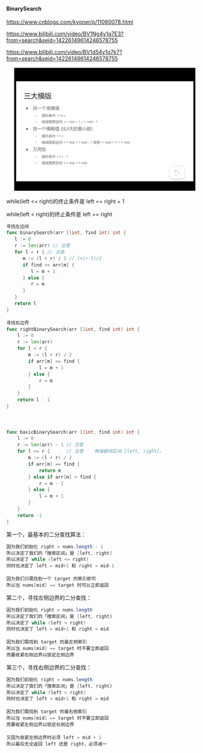 #### **BinarySearch**

https://www.cnblogs.com/kyoner/p/11080078.html



https://www.bilibili.com/video/BV1Ng4y1q7E3?from=search&seid=14226149614246578755

https://www.bilibili.com/video/BV1d54y1q7k7?from=search&seid=14226149614246578755

<img src="../image-20210314160944262.png" alt="image-20210314160944262" style="zoom:50%;" />





while(left <= right)的终止条件是 left == right + 1

while(left < right)的终止条件是 left == right



```go
寻找左边间
func binarySearch(arr []int, find int) int {
   l := 0
   r := len(arr) // 注意
   for l < r { // 注意
      m := (l + r) / 2 // l+(r-l)/2
      if find >= arr[m] {
         l = m + 1
      } else {
         r = m
      }
   }
   return l
}

寻找右边界
func rightBinarySearch(arr []int, find int) int {
	l := 0
	r := len(arr)
	for l < r {
		m := (l + r) / 2
		if arr[m] <= find {
			l = m + 1
		} else {
			r = m
		}
	}
	return l - 1
}



func basicBinarySearch(arr []int, find int) int {
	l := 0
	r := len(arr) - 1 // 注意
	for l <= r {      // 注意    两端都闭区间 [left, right]，
		m := (l + r) / 2
		if arr[m] == find {
			return m
		} else if arr[m] > find {
			r = m - 1
		} else {
			l = m + 1
		}
	}
	return -1
}

```





第一个，最基本的二分查找算法：

```java
因为我们初始化 right = nums.length - 1
所以决定了我们的「搜索区间」是 [left, right]
所以决定了 while (left <= right)
同时也决定了 left = mid+1 和 right = mid-1

因为我们只需找到一个 target 的索引即可
所以当 nums[mid] == target 时可以立即返回
```

第二个，寻找左侧边界的二分查找：

```java
因为我们初始化 right = nums.length
所以决定了我们的「搜索区间」是 [left, right)
所以决定了 while (left < right)
同时也决定了 left = mid+1 和 right = mid

因为我们需找到 target 的最左侧索引
所以当 nums[mid] == target 时不要立即返回
而要收紧右侧边界以锁定左侧边界
```

第三个，寻找右侧边界的二分查找：

```java
因为我们初始化 right = nums.length
所以决定了我们的「搜索区间」是 [left, right)
所以决定了 while (left < right)
同时也决定了 left = mid+1 和 right = mid

因为我们需找到 target 的最右侧索引
所以当 nums[mid] == target 时不要立即返回
而要收紧左侧边界以锁定右侧边界

又因为收紧左侧边界时必须 left = mid + 1
所以最后无论返回 left 还是 right，必须减一
```